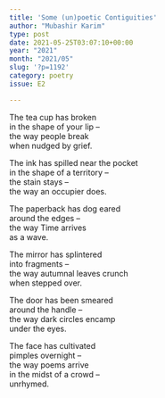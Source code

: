 ```yaml
---
title: 'Some (un)poetic Contiguities'
author: "Mubashir Karim"
type: post
date: 2021-05-25T03:07:10+00:00
year: "2021"
month: "2021/05"
slug: '?p=1192'
category: poetry
issue: E2

---
```

The tea cup has broken  
in the shape of your lip &#8211;  
the way people break  
when nudged by grief.

The ink has spilled near the pocket  
in the shape of a territory &#8211;  
the stain stays &#8211;  
the way an occupier does.

The paperback has dog eared  
around the edges –  
the way Time arrives  
as a wave.

The mirror has splintered  
into fragments &#8211;  
the way autumnal leaves crunch  
when stepped over.

The door has been smeared  
around the handle &#8211;  
the way dark circles encamp  
under the eyes.

The face has cultivated  
pimples overnight &#8211;  
the way poems arrive  
in the midst of a crowd &#8211;  
unrhymed.
